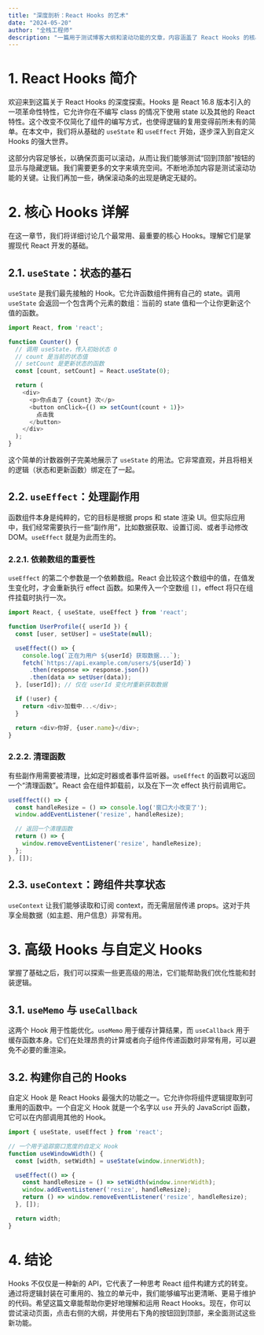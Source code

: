 ```yaml
---
title: "深度剖析：React Hooks 的艺术"
date: "2024-05-20"
author: "全栈工程师"
description: "一篇用于测试博客大纲和滚动功能的文章，内容涵盖了 React Hooks 的核心概念和高级用法。"
---
```


# 1. React Hooks 简介

欢迎来到这篇关于 React Hooks 的深度探索。Hooks 是 React 16.8 版本引入的一项革命性特性，它允许你在不编写 class 的情况下使用 state 以及其他的 React 特性。这个改变不仅简化了组件的编写方式，也使得逻辑的复用变得前所未有的简单。在本文中，我们将从基础的 `useState` 和 `useEffect` 开始，逐步深入到自定义 Hooks 的强大世界。

这部分内容足够长，以确保页面可以滚动，从而让我们能够测试“回到顶部”按钮的显示与隐藏逻辑。我们需要更多的文字来填充空间。不断地添加内容是测试滚动功能的关键。让我们再加一些，确保滚动条的出现是确定无疑的。

# 2. 核心 Hooks 详解

在这一章节，我们将详细讨论几个最常用、最重要的核心 Hooks。理解它们是掌握现代 React 开发的基础。

## 2.1. `useState`：状态的基石

`useState` 是我们最先接触的 Hook。它允许函数组件拥有自己的 state。调用 `useState` 会返回一个包含两个元素的数组：当前的 state 值和一个让你更新这个值的函数。

```typescript
import React, from 'react';

function Counter() {
  // 调用 useState，传入初始状态 0
  // count 是当前的状态值
  // setCount 是更新状态的函数
  const [count, setCount] = React.useState(0);

  return (
    <div>
      <p>你点击了 {count} 次</p>
      <button onClick={() => setCount(count + 1)}>
        点击我
      </button>
    </div>
  );
}
```

这个简单的计数器例子完美地展示了 `useState` 的用法。它非常直观，并且将相关的逻辑（状态和更新函数）绑定在了一起。

## 2.2. `useEffect`：处理副作用

函数组件本身是纯粹的，它的目标是根据 props 和 state 渲染 UI。但实际应用中，我们经常需要执行一些“副作用”，比如数据获取、设置订阅、或者手动修改 DOM。`useEffect` 就是为此而生的。

### 2.2.1. 依赖数组的重要性

`useEffect` 的第二个参数是一个依赖数组。React 会比较这个数组中的值，在值发生变化时，才会重新执行 effect 函数。如果传入一个空数组 `[]`，effect 将只在组件挂载时执行一次。

```javascript
import React, { useState, useEffect } from 'react';

function UserProfile({ userId }) {
  const [user, setUser] = useState(null);

  useEffect(() => {
    console.log(`正在为用户 ${userId} 获取数据...`);
    fetch(`https://api.example.com/users/${userId}`)
      .then(response => response.json())
      .then(data => setUser(data));
  }, [userId]); // 仅在 userId 变化时重新获取数据

  if (!user) {
    return <div>加载中...</div>;
  }

  return <div>你好, {user.name}</div>;
}
```

### 2.2.2. 清理函数

有些副作用需要被清理，比如定时器或者事件监听器。`useEffect` 的函数可以返回一个“清理函数”。React 会在组件卸载前，以及在下一次 effect 执行前调用它。

```javascript
useEffect(() => {
  const handleResize = () => console.log('窗口大小改变了');
  window.addEventListener('resize', handleResize);

  // 返回一个清理函数
  return () => {
    window.removeEventListener('resize', handleResize);
  };
}, []);
```

## 2.3. `useContext`：跨组件共享状态

`useContext` 让我们能够读取和订阅 context，而无需层层传递 props。这对于共享全局数据（如主题、用户信息）非常有用。

# 3. 高级 Hooks 与自定义 Hooks

掌握了基础之后，我们可以探索一些更高级的用法，它们能帮助我们优化性能和封装逻辑。

## 3.1. `useMemo` 与 `useCallback`

这两个 Hook 用于性能优化。`useMemo` 用于缓存计算结果，而 `useCallback` 用于缓存函数本身。它们在处理昂贵的计算或者向子组件传递函数时非常有用，可以避免不必要的重渲染。

## 3.2. 构建你自己的 Hooks

自定义 Hook 是 React Hooks 最强大的功能之一。它允许你将组件逻辑提取到可重用的函数中。一个自定义 Hook 就是一个名字以 `use` 开头的 JavaScript 函数，它可以在内部调用其他的 Hook。

```typescript
import { useState, useEffect } from 'react';

// 一个用于追踪窗口宽度的自定义 Hook
function useWindowWidth() {
  const [width, setWidth] = useState(window.innerWidth);

  useEffect(() => {
    const handleResize = () => setWidth(window.innerWidth);
    window.addEventListener('resize', handleResize);
    return () => window.removeEventListener('resize', handleResize);
  }, []);

  return width;
}
```

# 4. 结论

Hooks 不仅仅是一种新的 API，它代表了一种思考 React 组件构建方式的转变。通过将逻辑封装在可重用的、独立的单元中，我们能够编写出更清晰、更易于维护的代码。希望这篇文章能帮助你更好地理解和运用 React Hooks。现在，你可以尝试滚动页面，点击右侧的大纲，并使用右下角的按钮回到顶部，来全面测试这些新功能。
